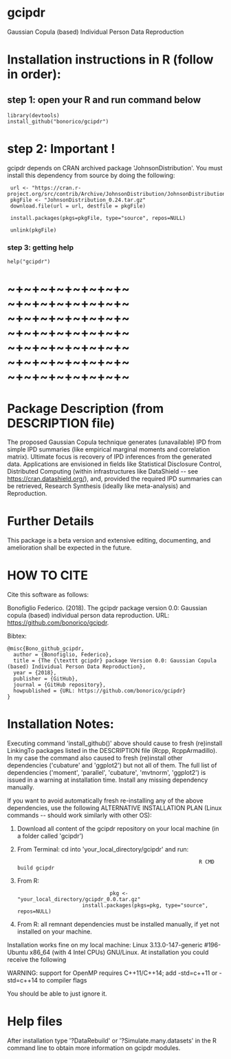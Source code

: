 # gcipdr
Gaussian Copula (based) Individual Person Data Reproduction

# Installation instructions in R (follow in order):

## step 1: open your R and run command below
```
library(devtools)
install_github("bonorico/gcipdr")
```
# step 2: Important !

gcipdr depends on CRAN archived package 'JohnsonDistribution'. You must install this dependency from source by doing the following:
```
 url <- "https://cran.r-project.org/src/contrib/Archive/JohnsonDistribution/JohnsonDistribution_0.24.tar.gz"
 pkgFile <- "JohnsonDistribution_0.24.tar.gz"
 download.file(url = url, destfile = pkgFile)

 install.packages(pkgs=pkgFile, type="source", repos=NULL)

 unlink(pkgFile)
```

### step 3: getting help

```
help("gcipdr")
```

# ~+~+~+~+~+~+~+~  ~+~+~+~+~+~+~+~  ~+~+~+~+~+~+~+~  ~+~+~+~+~+~+~+~ ~+~+~+~+~+~+~+~  ~+~+~+~+~+~+~+~ ~+~+~+~+~+~+~+~   

# Package Description (from DESCRIPTION file)

The proposed Gaussian Copula technique generates (unavailable) IPD from simple IPD summaries (like empirical marginal moments and correlation matrix). Ultimate focus is recovery of IPD inferences from the generated data.  Applications are envisioned in fields like Statistical Disclosure Control, Distributed Computing (within infrastructures like DataShield -- see https://cran.datashield.org/), and, provided the required IPD summaries can be retrieved, Research Synthesis (ideally like meta-analysis) and Reproduction.

# Further Details

This package is a beta version and extensive editing, documenting, and
amelioration shall be expected in the future.


# HOW TO CITE

Cite this software as follows: 

Bonofiglio Federico. (2018). The gcipdr package version 0.0: Gaussian copula (based) individual person data reproduction. URL: https://github.com/bonorico/gcipdr.


Bibtex:

```
@misc{Bono_github_gcipdr,
  author = {Bonofiglio, Federico},
  title = {The {\texttt gcipdr} package Version 0.0: Gaussian Copula (based) Individual Person Data Reproduction},
  year = {2018},
  publisher = {GitHub},
  journal = {GitHub repository},
  howpublished = {URL: https://github.com/bonorico/gcipdr}
}
```


# Installation Notes:

Executing command 'install_github()' above should cause to fresh (re)install LinkingTo packages listed in the DESCRIPTION file (Rcpp, RcppArmadillo). In my case the command also caused to fresh (re)install other dependencies ('cubature' and 'ggplot2') but not all of them. The full list of dependencies ('moment', 'parallel', 'cubature', 'mvtnorm', 'ggplot2') is issued in a warning at installation time. Install any missing dependency manually. 

If you want to avoid automatically fresh re-installing any of the above dependencies, use the following ALTERNATIVE INSTALLATION PLAN (Linux commands -- should work similarly with other OS):

1) Download all content of the gcipdr repository on your local machine (in a folder called 'gcipdr')

2) From Terminal: cd into 'your_local_directory/gcipdr' and run: 
                                         
                                                                  R CMD build gcipdr
                                                                   
3) From R:

                                     pkg <- "your_local_directory/gcipdr_0.0.tar.gz"
                            install.packages(pkgs=pkg, type="source", repos=NULL)
                          
4) From R: all remnant dependencies must be installed manually, if yet not installed on your machine.



Installation works fine on my local machine: Linux 3.13.0-147-generic #196-Ubuntu x86_64 (with 4 Intel CPUs) GNU/Linux. 
At installation you could receive the following 

WARNING: support for OpenMP requires C++11/C++14; add -std=c++11 or -std=c++14 to compiler flags

You should be able to just ignore it.

# Help files

After installation type '?DataRebuild' or '?Simulate.many.datasets' in the R command line to obtain more information on gcipdr modules.
